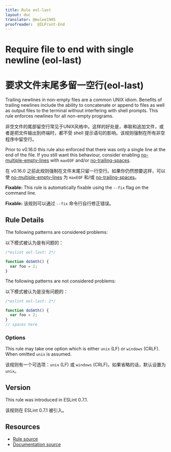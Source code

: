 ```yaml
---
title: Rule eol-last
layout: doc
translator: @molee1905
proofreader:  @ILFront-End
---
```

<!-- Note: No pull requests accepted for this file. See README.md in the root directory for details. -->
# Require file to end with single newline (eol-last)

# 要求文件末尾多留一空行(eol-last)

Trailing newlines in non-empty files are a common UNIX idiom. Benefits of
trailing newlines include the ability to concatenate or append to files as well
as output files to the terminal without interfering with shell prompts. This
rule enforces newlines for all non-empty programs.

非空文件的尾部留空行常见于UNIX风格中。这样的好处是，串联和追加文件，或者是把文件输出到终端时，都不受 shell 提示语句的影响。该规则强制在所有非空程序中留空行。


Prior to v0.16.0 this rule also enforced that there was only a single line at
the end of the file. If you still want this behaviour, consider enabling
[no-multiple-empty-lines](no-multiple-empty-lines) with `maxEOF` and/or
[no-trailing-spaces](no-trailing-spaces).

在 v0.16.0 之前此规则强制在文件末尾只留一行空行。如果你仍然想要这样，可以使 [no-multiple-empty-lines](no-multiple-empty-lines) 为 `maxEOF` 和/或
[no-trailing-spaces](no-trailing-spaces)。


**Fixable:** This rule is automatically fixable using the `--fix` flag on the command line.

**Fixable:** 该规则可以通过 `--fix` 命令行自行修正错误。

## Rule Details

The following patterns are considered problems:

以下模式被认为是有问题的：

```js
/*eslint eol-last: 2*/

function doSmth() {
  var foo = 2;
}
```

The following patterns are not considered problems:

以下模式被认为是没有问题的：

```js
/*eslint eol-last: 2*/

function doSmth() {
  var foo = 2;
}
// spaces here
```

### Options

This rule may take one option which is either `unix` (LF) or `windows` (CRLF). When omitted `unix` is assumed.

该规则有一个可选项：`unix` (LF) 或 `windows` (CRLF)。如果省略的话，默认设置为 `unix`。

## Version

This rule was introduced in ESLint 0.7.1.

该规则在 ESLint 0.7.1 被引入。

## Resources

* [Rule source](https://github.com/eslint/eslint/tree/master/lib/rules/eol-last.js)
* [Documentation source](https://github.com/eslint/eslint/tree/master/docs/rules/eol-last.md)
